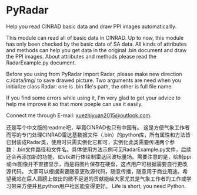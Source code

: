 # PyRadar
Help you read CINRAD basic data and draw PPI images automaticallly.

This module can read all of  basic data in CINRAD. Up to now, this module has only been checked by the basic data of SA data. All kinds of attributes and methods can help you get data in the original .bin document and draw the PPI images. About attributes and methods please read the RadarExample.py document.

Before you using from PyRadar import Radar, please make new direction c:/data/img/ to save drawed picture.
Two arguments are need when you initialize class Radar: one is .bin file's path, the other is full file name.

If you find some errors while using it, I'm very glad to get your advice to help me improve it so that more poeple can use it easily.

Connect me through E-mail: xuezhiyuan2015@outlook.com.


还是写个中文版的readme吧，毕竟CINRAD也只有中国有。
这是方便气象工作者而写的专门处理CINRAD雷达基数据文件（.bin）的python库，所有属性和方法皆已封装成Radar类，使用时只需实例化它即可，实例化此类需要传递两个参数：.bin文件路径和文件名。具体使用方法示例可见RadarExample.py文件，后续还会再添加新的功能，如vtk进行体绘制雷达回波标量场。需要注意的是，绘制ppi或rhi图像并不直接显示，而是将图片保存在硬盘，这点用户可根据需要自行更改源代码。
大家可以根据需要随意更改源代码，随意传播，随意用于商业用途。希望我站在巨人肩膀上做出的微不足道的贡献能给大家尤其是气象工作者的工作或学习带来方便并且python用户社区能变得更好。
Life is short, you need Python.
